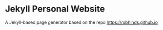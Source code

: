 # Jekyll Personal Website
A Jekyll-based page generator based on the repo https://robhinds.github.io
